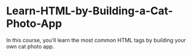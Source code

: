 # Learn-HTML-by-Building-a-Cat-Photo-App
In this course, you'll learn the most common HTML tags by building your own cat photo app.
